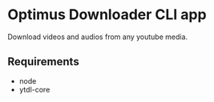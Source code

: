 # Optimus Downloader CLI app
Download videos and audios from any youtube media.
## Requirements
- node
- ytdl-core
